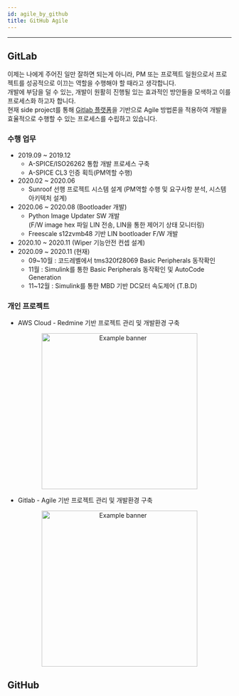 ```yaml
---
id: agile_by_github
title: GitHub Agile
---
```


---

## GitLab

이제는 나에게 주어진 일만 잘하면 되는게 아니라, PM 또는 프로젝트 일원으로서 프로젝트를 성공적으로 이끄는 역할을 수행해야 할 때라고 생각합니다.  
개발에 부담을 덜 수 있는, 개발이 원활히 진행될 있는 효과적인 방안들을 모색하고 이를 프로세스화 하고자 합니다.  
현재 side project를 통해 [Gitlab 플랫폼](https://about.gitlab.com/why/)을 기반으로 Agile 방법론을 적용하여 개발을 효율적으로 수행할 수 있는 프로세스를 수립하고 있습니다.

### 수행 업무

* 2019.09 ~ 2019.12
  * A-SPICE/ISO26262 통합 개발 프로세스 구축
  * A-SPICE CL3 인증 획득(PM역할 수행)
* 2020.02 ~ 2020.06
  * Sunroof 선행 프로젝트 시스템 설계 (PM역할 수행 및 요구사항 분석, 시스템 아키텍처 설계)
* 2020.06 ~ 2020.08 (Bootloader 개발)
  * Python Image Updater SW 개발  
  (F/W image hex 파일 LIN 전송, LIN을 통한 제어기 상태 모니터링)
  * Freescale s12zvmb48 기반 LIN bootloader F/W 개발
* 2020.10 ~ 2020.11 (Wiper 기능안전 컨셉 설계)
* 2020.09 ~ 2020.11 (현재)
  * 09~10월 : 코드레벨에서 tms320f28069 Basic Peripherals 동작확인
  * 11월 : Simulink를 통한 Basic Peripherals 동작확인 및 AutoCode Generation
  * 11~12월 : Simulink를 통한 MBD 기반 DC모터 속도제어 (T.B.D)

### 개인 프로젝트

* AWS Cloud - Redmine 기반 프로젝트 관리 및 개발환경 구축
<p align="center">
	<img
		src={require('/img/1_process/img5_1_AWS_Redmine_PC_phone_view.png').default}
		alt="Example banner"
		width="350"
	/>
</p>

* Gitlab - Agile 기반 프로젝트 관리 및 개발환경 구축
<p align="center">
	<img
		src={require('/img/1_process/img5_2_Gitlab_Issue21.png').default}
		alt="Example banner"
		width="350"
	/>
</p>

## GitHub

